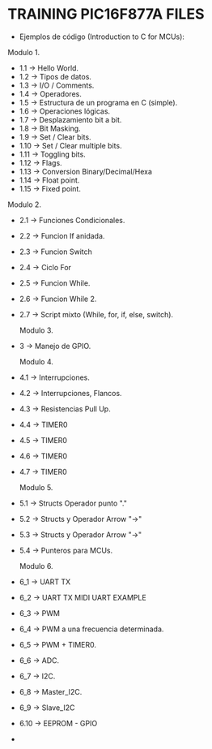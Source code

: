 # TRAINING PIC16F877A FILES

- Ejemplos de código (Introduction to C for MCUs):

Modulo 1.
- 1.1 -> Hello World.  
- 1.2 -> Tipos de datos.
- 1.3 -> I/O / Comments.
- 1.4 -> Operadores.
- 1.5 -> Estructura de un programa en C (simple).
- 1.6 -> Operaciones lógicas.
- 1.7 -> Desplazamiento bit a bit.
- 1.8 -> Bit Masking. 
- 1.9 -> Set / Clear bits.
- 1.10 -> Set / Clear multiple bits.
- 1.11 -> Toggling bits.
- 1.12 -> Flags.
- 1.13 -> Conversion Binary/Decimal/Hexa
- 1.14 -> Float point.
- 1.15 -> Fixed point.

Modulo 2.
- 2.1 -> Funciones Condicionales.
- 2.2 -> Funcion If anidada.
- 2.3 -> Funcion Switch
- 2.4 -> Ciclo For
- 2.5 -> Funcion While.
- 2.6 -> Funcion While 2.
- 2.7 -> Script mixto (While, for, if, else, switch).

  Modulo 3.
- 3 -> Manejo de GPIO.

  Modulo 4.
- 4.1 -> Interrupciones.
- 4.2 -> Interrupciones, Flancos.
- 4.3 -> Resistencias Pull Up.
- 4.4 -> TIMER0
- 4.5 -> TIMER0
- 4.6 -> TIMER0
- 4.7 -> TIMER0

   Modulo 5.
 - 5.1 -> Structs Operador punto "."
 - 5.2 -> Structs y Operador Arrow "->"
 - 5.3 -> Structs y Operador Arrow "->"
 - 5.4 -> Punteros para MCUs.
   
   Modulo 6.
 - 6_1 -> UART TX
 - 6_2 -> UART TX MIDI UART EXAMPLE
 - 6_3 -> PWM
 - 6_4 -> PWM a una frecuencia determinada.
 - 6_5 -> PWM + TIMER0.
 - 6_6 -> ADC.
 - 6_7 -> I2C.
 - 6_8 -> Master_I2C.
 - 6_9 -> Slave_I2C
 - 6.10 -> EEPROM - GPIO
 - 

 
